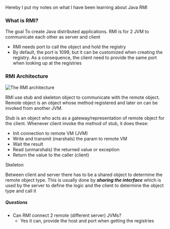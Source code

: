 Hereby I put my notes on what I have been learning about Java RMI

### What is RMI?
The goal To create Java distributed applications. RMI is for 2 JVM to communicate each other as server and client
- RMI needs port to call the object and hold the registry
- By default, the port is 1099, but it can be customized when creating the registry. As a consequence, the client need to provide the same port when looking up at the registries

### RMI Architecture
![The RMI architecture](https://images.javatpoint.com/images/rmi/stubandskeleton.jpg)

RMI use stub and skeleton object to communicate with the remote object. Remote object is an object whose method registered and later on can be invoked from another JVM.

Stub is an object who acts as a gateway/representation of remote object for the client. Whenever client invoke the method of stub, it does these:
- Init connection to remote VM (JVM)
- Write and transmit (marshals) the param to remote VM
- Wait the result
- Read (unmarshals) the returned value or exception
- Return the value to the caller (client)

Skeleton

Between client and server there has to be a shared object to determine the remote object type. This is usually done by ***sharing the interface*** which is used by the server to define the logic and the client to determine the object type and call it


##### Questions
- Can RMI connect 2 remote (different server) JVMs?
	- Yes it can, provide the host and port when getting the registries